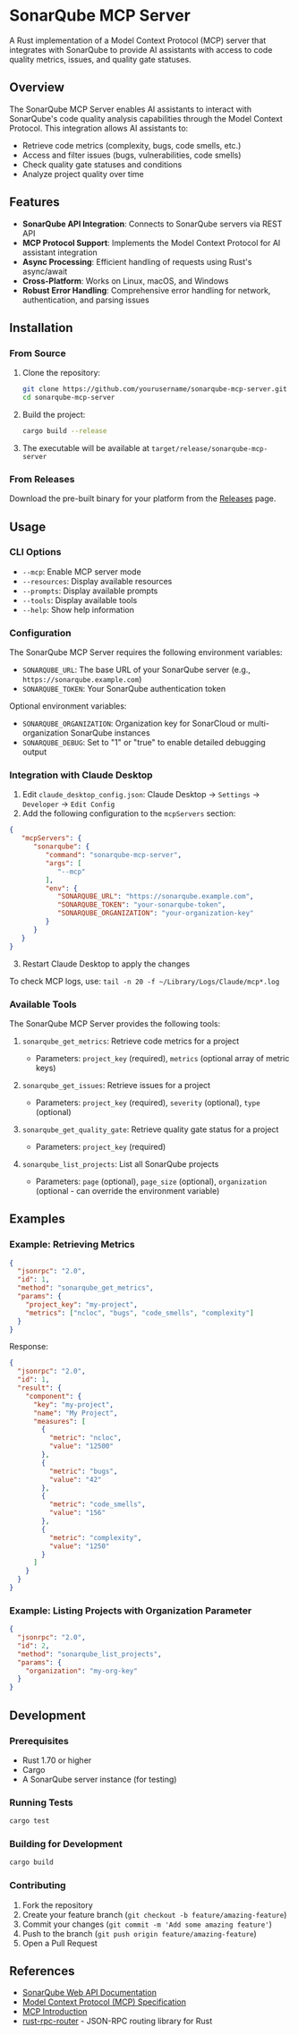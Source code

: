 # SonarQube MCP Server

A Rust implementation of a Model Context Protocol (MCP) server that integrates with SonarQube to provide AI assistants with access to code quality metrics, issues, and quality gate statuses.

## Overview

The SonarQube MCP Server enables AI assistants to interact with SonarQube's code quality analysis capabilities through the Model Context Protocol. This integration allows AI assistants to:

- Retrieve code metrics (complexity, bugs, code smells, etc.)
- Access and filter issues (bugs, vulnerabilities, code smells)
- Check quality gate statuses and conditions
- Analyze project quality over time

## Features

- **SonarQube API Integration**: Connects to SonarQube servers via REST API
- **MCP Protocol Support**: Implements the Model Context Protocol for AI assistant integration
- **Async Processing**: Efficient handling of requests using Rust's async/await
- **Cross-Platform**: Works on Linux, macOS, and Windows
- **Robust Error Handling**: Comprehensive error handling for network, authentication, and parsing issues

## Installation

### From Source

1. Clone the repository:
   ```bash
   git clone https://github.com/yourusername/sonarqube-mcp-server.git
   cd sonarqube-mcp-server
   ```

2. Build the project:
   ```bash
   cargo build --release
   ```

3. The executable will be available at `target/release/sonarqube-mcp-server`

### From Releases

Download the pre-built binary for your platform from the [Releases](https://github.com/yourusername/sonarqube-mcp-server/releases) page.

## Usage

### CLI Options

* `--mcp`: Enable MCP server mode
* `--resources`: Display available resources
* `--prompts`: Display available prompts
* `--tools`: Display available tools
* `--help`: Show help information

### Configuration

The SonarQube MCP Server requires the following environment variables:

* `SONARQUBE_URL`: The base URL of your SonarQube server (e.g., `https://sonarqube.example.com`)
* `SONARQUBE_TOKEN`: Your SonarQube authentication token

Optional environment variables:

* `SONARQUBE_ORGANIZATION`: Organization key for SonarCloud or multi-organization SonarQube instances
* `SONARQUBE_DEBUG`: Set to "1" or "true" to enable detailed debugging output

### Integration with Claude Desktop

1. Edit `claude_desktop_config.json`: Claude Desktop -> `Settings` -> `Developer` -> `Edit Config` 
2. Add the following configuration to the `mcpServers` section:

```json
{
   "mcpServers": {
      "sonarqube": {
         "command": "sonarqube-mcp-server",
         "args": [
            "--mcp"
         ],
         "env": {
            "SONARQUBE_URL": "https://sonarqube.example.com",
            "SONARQUBE_TOKEN": "your-sonarqube-token",
            "SONARQUBE_ORGANIZATION": "your-organization-key"
         }
      }
   }
}
```

3. Restart Claude Desktop to apply the changes

To check MCP logs, use: `tail -n 20 -f ~/Library/Logs/Claude/mcp*.log`

### Available Tools

The SonarQube MCP Server provides the following tools:

1. `sonarqube_get_metrics`: Retrieve code metrics for a project
   - Parameters: `project_key` (required), `metrics` (optional array of metric keys)

2. `sonarqube_get_issues`: Retrieve issues for a project
   - Parameters: `project_key` (required), `severity` (optional), `type` (optional)

3. `sonarqube_get_quality_gate`: Retrieve quality gate status for a project
   - Parameters: `project_key` (required)

4. `sonarqube_list_projects`: List all SonarQube projects
   - Parameters: `page` (optional), `page_size` (optional), `organization` (optional - can override the environment variable)


## Examples

### Example: Retrieving Metrics

```json
{
  "jsonrpc": "2.0",
  "id": 1,
  "method": "sonarqube_get_metrics",
  "params": {
    "project_key": "my-project",
    "metrics": ["ncloc", "bugs", "code_smells", "complexity"]
  }
}
```

Response:
```json
{
  "jsonrpc": "2.0",
  "id": 1,
  "result": {
    "component": {
      "key": "my-project",
      "name": "My Project",
      "measures": [
        {
          "metric": "ncloc",
          "value": "12500"
        },
        {
          "metric": "bugs",
          "value": "42"
        },
        {
          "metric": "code_smells",
          "value": "156"
        },
        {
          "metric": "complexity",
          "value": "1250"
        }
      ]
    }
  }
}
```

### Example: Listing Projects with Organization Parameter

```json
{
  "jsonrpc": "2.0",
  "id": 2,
  "method": "sonarqube_list_projects", 
  "params": {
    "organization": "my-org-key"
  }
}
```

## Development

### Prerequisites

- Rust 1.70 or higher
- Cargo
- A SonarQube server instance (for testing)

### Running Tests

```bash
cargo test
```

### Building for Development

```bash
cargo build
```

### Contributing

1. Fork the repository
2. Create your feature branch (`git checkout -b feature/amazing-feature`)
3. Commit your changes (`git commit -m 'Add some amazing feature'`)
4. Push to the branch (`git push origin feature/amazing-feature`)
5. Open a Pull Request

## References

* [SonarQube Web API Documentation](https://docs.sonarsource.com/sonarqube/latest/extension-guide/web-api/)
* [Model Context Protocol (MCP) Specification](https://spec.modelcontextprotocol.io/)
* [MCP Introduction](https://modelcontextprotocol.io/introduction)
* [rust-rpc-router](https://github.com/jeremychone/rust-rpc-router/) - JSON-RPC routing library for Rust
